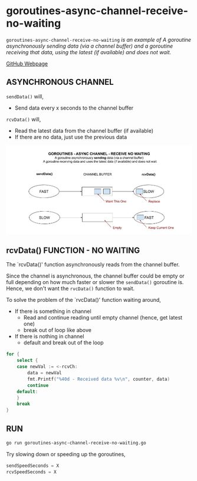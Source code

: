 # goroutines-async-channel-receive-no-waiting

`goroutines-async-channel-receive-no-waiting`  _is an example of
A goroutine asynchronously sending data (via a channel buffer) and a goroutine
receiving that data, using the latest (if available) and does not wait._

[GitHub Webpage](https://jeffdecola.github.io/my-go-examples/)

## ASYNCHRONOUS CHANNEL

`sendData()` will,

* Send data every x seconds to the channel buffer

`rcvData()` will,

* Read the latest data from the channel buffer (if available)
* If there are no data, just use the previous data

![IMAGE - goroutines-async-channel-receive-no-waiting - IMAGE](../../docs/pics/goroutines-async-channel-receive-no-waiting.jpg)

## rcvData() FUNCTION - NO WAITING

The `rcvData()' function asynchronously reads from the channel buffer.

Since the channel is asynchronous, the channel buffer could be empty or full
depending on how much faster or slower the `sendData()` goroutine is.
Hence, we don't want the `rvcData()` function to wait.

To solve the problem of the `rvcData()' function waiting around,

* If there is something in channel
  * Read and continue reading until empty channel (hence, get latest one)
  * break out of loop like above
* If there is nothing in channel
  * default and break out of the loop

```go
for {
    select {
    case newVal := <-rcvCh:
        data = newVal
        fmt.Printf("%40d - Received data %v\n", counter, data)
        continue
    default:
    }
    break
}
```

## RUN

```bash
go run goroutines-async-channel-receive-no-waiting.go
```

Try slowing down or speeding up the goroutines,

```go
sendSpeedSeconds = X
rcvSpeedSeconds = X
```
